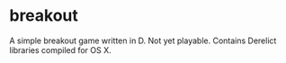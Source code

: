 breakout
========

A simple breakout game written in D. Not yet playable. Contains Derelict libraries compiled for OS X.
